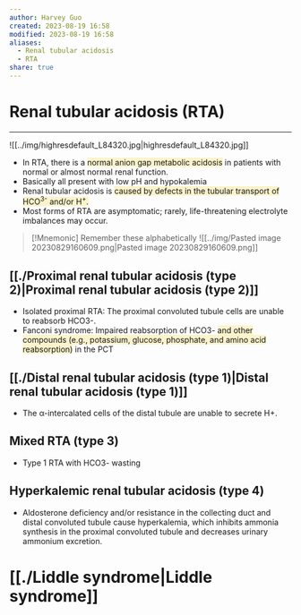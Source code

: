 ```yaml
---
author: Harvey Guo
created: 2023-08-19 16:58
modified: 2023-08-19 16:58
aliases:
  - Renal tubular acidosis
  - RTA
share: true
---
```

# Renal tubular acidosis (RTA)
---
![[../img/highresdefault_L84320.jpg|highresdefault_L84320.jpg]]
- In RTA, there is a <span style="background:rgba(240, 200, 0, 0.2)">normal anion gap metabolic acidosis</span> in patients with normal or almost normal renal function.
- Basically all present with low pH and hypokalemia
- Renal tubular acidosis is <span style="background:rgba(240, 200, 0, 0.2)">caused by defects in the tubular transport of HCO<sup>3-</sup> and/or H<sup>+</sup>.</span>
- Most forms of RTA are asymptomatic; rarely, life-threatening electrolyte imbalances may occur.

>[!Mnemonic] Remember these alphabetically 
>![[../img/Pasted image 20230829160609.png|Pasted image 20230829160609.png]]
## [[./Proximal renal tubular acidosis (type 2)|Proximal renal tubular acidosis (type 2)]]
- Isolated proximal RTA: The proximal convoluted tubule cells are unable to reabsorb HCO3-.
- Fanconi syndrome: Impaired reabsorption of HCO3- <span style="background:rgba(240, 200, 0, 0.2)">and other compounds (e.g., potassium, glucose, phosphate, and amino acid reabsorption)</span> in the PCT
## [[./Distal renal tubular acidosis (type 1)|Distal renal tubular acidosis (type 1)]]
- The α-intercalated cells of the distal tubule are unable to secrete H+.
## Mixed RTA (type 3)
- Type 1 RTA with HCO3- wasting
## Hyperkalemic renal tubular acidosis (type 4)
- Aldosterone deficiency and/or resistance in the collecting duct and distal convoluted tubule cause hyperkalemia, which inhibits ammonia synthesis in the proximal convoluted tubule and decreases urinary ammonium excretion.
# [[./Liddle syndrome|Liddle syndrome]]